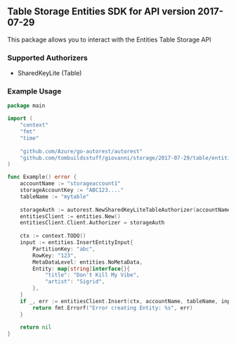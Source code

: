 ## Table Storage Entities SDK for API version 2017-07-29

This package allows you to interact with the Entities Table Storage API

### Supported Authorizers

* SharedKeyLite (Table)

### Example Usage

```go
package main

import (
	"context"
	"fmt"
	"time"
	
	"github.com/Azure/go-autorest/autorest"
	"github.com/tombuildsstuff/giovanni/storage/2017-07-29/table/entities"
)

func Example() error {
	accountName := "storageaccount1"
    storageAccountKey := "ABC123...."
    tableName := "mytable"
    
    storageAuth := autorest.NewSharedKeyLiteTableAuthorizer(accountName, storageAccountKey)
    entitiesClient := entities.New()
    entitiesClient.Client.Authorizer = storageAuth
    
    ctx := context.TODO()
    input := entities.InsertEntityInput{
    	PartitionKey: "abc",
    	RowKey: "123",
    	MetaDataLevel: entities.NoMetaData,
    	Entity: map[string]interface{}{
    	    "title": "Don't Kill My Vibe",
    	    "artist": "Sigrid",
    	},
    }
    if _, err := entitiesClient.Insert(ctx, accountName, tableName, input); err != nil {
        return fmt.Errorf("Error creating Entity: %s", err)
    }
    
    return nil 
}
```